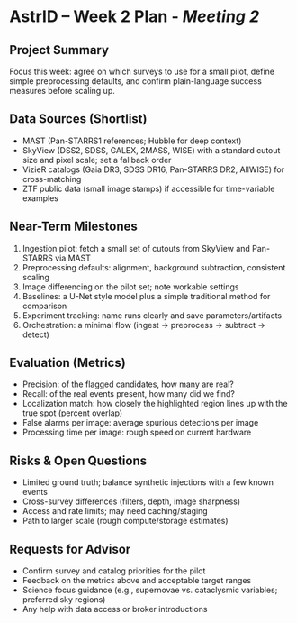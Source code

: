 # **AstrID – Week 2 Plan** - *Meeting 2*

## Project Summary
Focus this week: agree on which surveys to use for a small pilot, define simple preprocessing defaults, and confirm plain-language success measures before scaling up.

## Data Sources (Shortlist)
- MAST (Pan-STARRS1 references; Hubble for deep context)
- SkyView (DSS2, SDSS, GALEX, 2MASS, WISE) with a standard cutout size and pixel scale; set a fallback order
- VizieR catalogs (Gaia DR3, SDSS DR16, Pan-STARRS DR2, AllWISE) for cross-matching
- ZTF public data (small image stamps) if accessible for time-variable examples

## Near-Term Milestones
1. Ingestion pilot: fetch a small set of cutouts from SkyView and Pan-STARRS via MAST
2. Preprocessing defaults: alignment, background subtraction, consistent scaling
3. Image differencing on the pilot set; note workable settings
4. Baselines: a U-Net style model plus a simple traditional method for comparison
5. Experiment tracking: name runs clearly and save parameters/artifacts
6. Orchestration: a minimal flow (ingest → preprocess → subtract → detect)

## Evaluation (Metrics)
- Precision: of the flagged candidates, how many are real?
- Recall: of the real events present, how many did we find?
- Localization match: how closely the highlighted region lines up with the true spot (percent overlap)
- False alarms per image: average spurious detections per image
- Processing time per image: rough speed on current hardware

## Risks & Open Questions
- Limited ground truth; balance synthetic injections with a few known events
- Cross-survey differences (filters, depth, image sharpness)
- Access and rate limits; may need caching/staging
- Path to larger scale (rough compute/storage estimates)

## Requests for Advisor
- Confirm survey and catalog priorities for the pilot
- Feedback on the metrics above and acceptable target ranges
- Science focus guidance (e.g., supernovae vs. cataclysmic variables; preferred sky regions)
- Any help with data access or broker introductions
